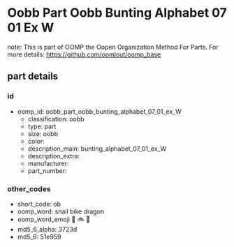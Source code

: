 # Oobb Part Oobb Bunting Alphabet 07 01 Ex W  

note: This is part of OOMP the Oopen Organization Method For Parts. For more details: https://github.com/oomlout/oomp_base

##  part details





### id
* oomp_id: oobb_part_oobb_bunting_alphabet_07_01_ex_W
  * classification: oobb
  * type: part
  * size: oobb
  * color: 
  * description_main: bunting_alphabet_07_01_ex_W
  * description_extra: 
  * manufacturer: 
  * part_number: 

### other_codes
* short_code: ob
* oomp_word: snail bike dragon
* oomp_word_emoji :snail: :bike: :dragon:
* md5_6_alpha: 3723d
* md5_6: 51e959